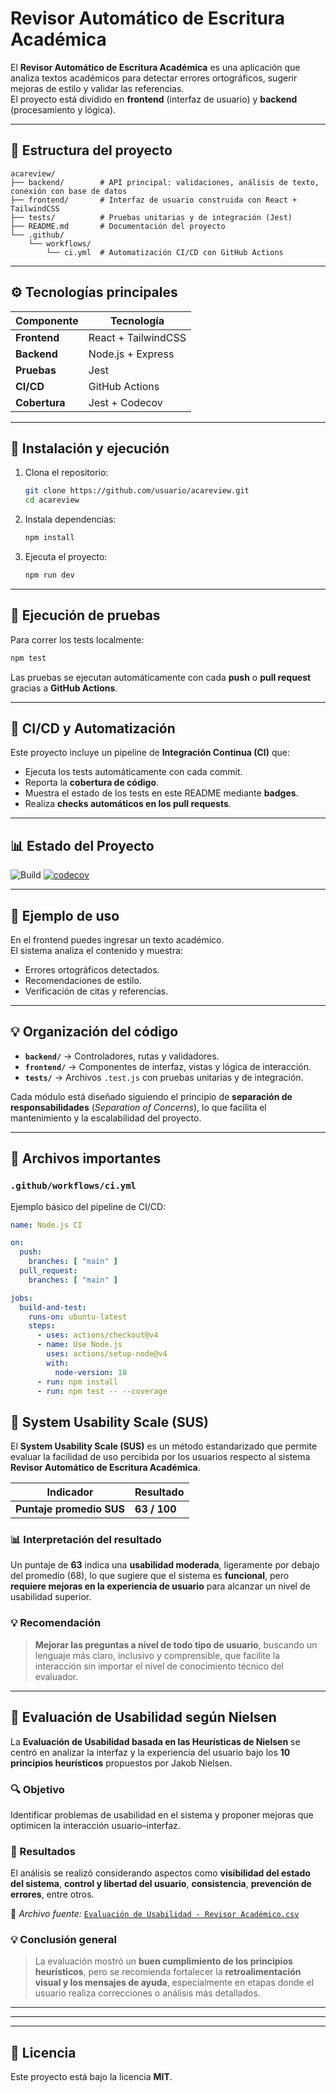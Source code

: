 #  Revisor Automático de Escritura Académica

El **Revisor Automático de Escritura Académica** es una aplicación que analiza textos académicos para detectar errores ortográficos, sugerir mejoras de estilo y validar las referencias.  
El proyecto está dividido en **frontend** (interfaz de usuario) y **backend** (procesamiento y lógica).

---

## 📁 Estructura del proyecto

```
acareview/
├── backend/        # API principal: validaciones, análisis de texto, conexión con base de datos
├── frontend/       # Interfaz de usuario construida con React + TailwindCSS
├── tests/          # Pruebas unitarias y de integración (Jest)
├── README.md       # Documentación del proyecto
└── .github/
    └── workflows/
        └── ci.yml  # Automatización CI/CD con GitHub Actions
```

---

## ⚙️ Tecnologías principales

| Componente | Tecnología |
|-------------|-------------|
| **Frontend** | React + TailwindCSS |
| **Backend** | Node.js + Express |
| **Pruebas** | Jest |
| **CI/CD** | GitHub Actions |
| **Cobertura** | Jest + Codecov |

---

## 🚀 Instalación y ejecución

1. Clona el repositorio:
   ```bash
   git clone https://github.com/usuario/acareview.git
   cd acareview
   ```

2. Instala dependencias:
   ```bash
   npm install
   ```

3. Ejecuta el proyecto:
   ```bash
   npm run dev
   ```

---

## 🧪 Ejecución de pruebas

Para correr los tests localmente:
```bash
npm test
```

Las pruebas se ejecutan automáticamente con cada **push** o **pull request** gracias a **GitHub Actions**.

---

## 🧰 CI/CD y Automatización

Este proyecto incluye un pipeline de **Integración Continua (CI)** que:

- Ejecuta los tests automáticamente con cada commit.  
- Reporta la **cobertura de código**.  
- Muestra el estado de los tests en este README mediante **badges**.  
- Realiza **checks automáticos en los pull requests**.

---

## 📊 Estado del Proyecto

![Build](https://github.com/usuario/acareview/actions/workflows/ci.yml/badge.svg)
[![codecov](https://codecov.io/gh/usuario/acareview/branch/main/graph/badge.svg)](https://codecov.io/gh/usuario/acareview)

---

## 📄 Ejemplo de uso

En el frontend puedes ingresar un texto académico.  
El sistema analiza el contenido y muestra:

- Errores ortográficos detectados.  
- Recomendaciones de estilo.  
- Verificación de citas y referencias.  

---

## 💡 Organización del código

- **`backend/`** → Controladores, rutas y validadores.  
- **`frontend/`** → Componentes de interfaz, vistas y lógica de interacción.  
- **`tests/`** → Archivos `.test.js` con pruebas unitarias y de integración.  

Cada módulo está diseñado siguiendo el principio de **separación de responsabilidades** (*Separation of Concerns*), lo que facilita el mantenimiento y la escalabilidad del proyecto.

---

## 🧩 Archivos importantes

### `.github/workflows/ci.yml`
Ejemplo básico del pipeline de CI/CD:
```yaml
name: Node.js CI

on:
  push:
    branches: [ "main" ]
  pull_request:
    branches: [ "main" ]

jobs:
  build-and-test:
    runs-on: ubuntu-latest
    steps:
      - uses: actions/checkout@v4
      - name: Use Node.js
        uses: actions/setup-node@v4
        with:
          node-version: 18
      - run: npm install
      - run: npm test -- --coverage
```
## 🧭 System Usability Scale (SUS)

El **System Usability Scale (SUS)** es un método estandarizado que permite evaluar la facilidad de uso percibida por los usuarios respecto al sistema **Revisor Automático de Escritura Académica**.

| Indicador | Resultado |
|------------|------------|
| **Puntaje promedio SUS** | **63 / 100** |

### 📊 Interpretación del resultado
Un puntaje de **63** indica una **usabilidad moderada**, ligeramente por debajo del promedio (68), lo que sugiere que el sistema es **funcional**, pero **requiere mejoras en la experiencia de usuario** para alcanzar un nivel de usabilidad superior.

### 💡 Recomendación
> **Mejorar las preguntas a nivel de todo tipo de usuario**, buscando un lenguaje más claro, inclusivo y comprensible, que facilite la interacción sin importar el nivel de conocimiento técnico del evaluador.

---
## 🧠 Evaluación de Usabilidad según Nielsen

La **Evaluación de Usabilidad basada en las Heurísticas de Nielsen** se centró en analizar la interfaz y la experiencia del usuario bajo los **10 principios heurísticos** propuestos por Jakob Nielsen.

### 🔍 Objetivo
Identificar problemas de usabilidad en el sistema y proponer mejoras que optimicen la interacción usuario–interfaz.

### 🧾 Resultados
El análisis se realizó considerando aspectos como **visibilidad del estado del sistema**, **control y libertad del usuario**, **consistencia**, **prevención de errores**, entre otros.

📁 *Archivo fuente:* [`Evaluación de Usabilidad - Revisor Académico.csv`](./Evaluaci%C3%B3n%20de%20Usabilidad%20-%20Revisor%20Acad%C3%A9mico.csv)

### 💡 Conclusión general
> La evaluación mostró un **buen cumplimiento de los principios heurísticos**, pero se recomienda fortalecer la **retroalimentación visual y los mensajes de ayuda**, especialmente en etapas donde el usuario realiza correcciones o análisis más detallados.

---
---
---
## 📝 Licencia

Este proyecto está bajo la licencia **MIT**.


